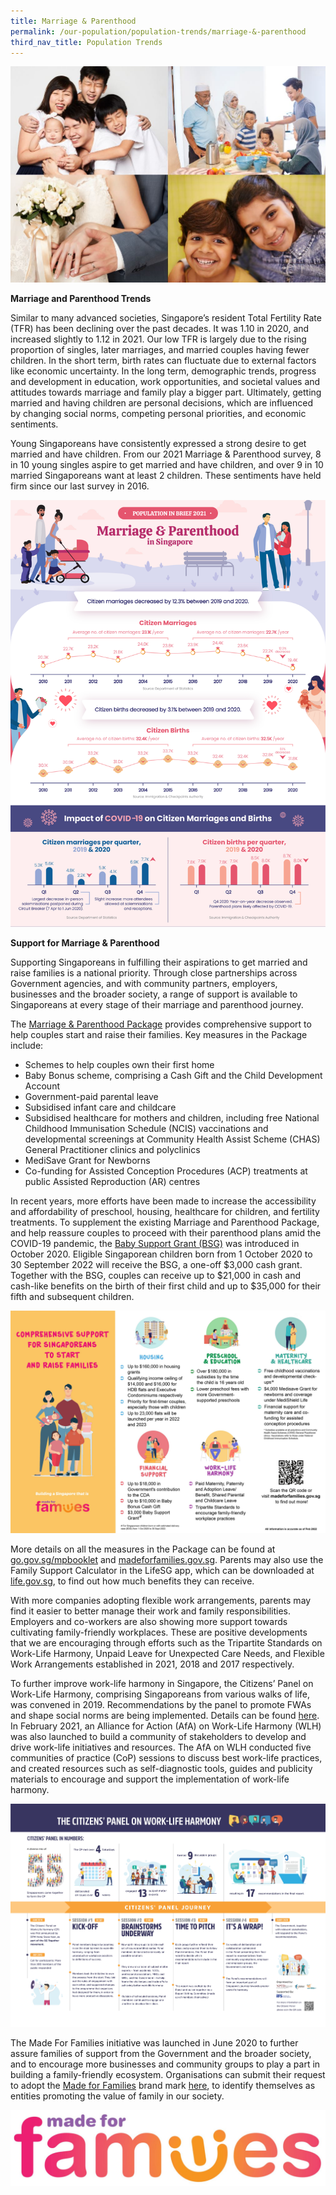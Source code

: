 ```yaml
---
title: Marriage & Parenthood
permalink: /our-population/population-trends/marriage-&-parenthood
third_nav_title: Population Trends
---
```

![Family collage](/images/stock-image-19.JPG)

**Marriage and Parenthood Trends**

Similar to many advanced societies, Singapore’s resident Total Fertility Rate (TFR) has been declining over the past decades. It was 1.10 in 2020, and increased slightly to 1.12 in 2021. Our low TFR is largely due to the rising proportion of singles, later marriages, and married couples having fewer children. In the short term, birth rates can fluctuate due to external factors like economic uncertainty. In the long term, demographic trends, progress and development in education, work opportunities, and societal values and attitudes towards marriage and family play a bigger part. Ultimately, getting married and having children are personal decisions, which are influenced by changing social norms, competing personal priorities, and economic sentiments.

Young Singaporeans have consistently expressed a strong desire to get married and have children. From our 2021 Marriage & Parenthood survey, 8 in 10 young singles aspire to get married and have children, and over 9 in 10 married Singaporeans want at least 2 children. These sentiments have held firm since our last survey in 2016.

![Marriage and Parenthood Infographic](/images/Population-in-Brief-2021-Marriage-Parenthood-Infographic.jpg)

**Support for Marriage & Parenthood**

Supporting Singaporeans in fulfilling their aspirations to get married and raise families is a national priority. Through close partnerships across Government agencies, and with community partners, employers, businesses and the broader society, a range of support is available to Singaporeans at every stage of their marriage and parenthood journey.

The [Marriage & Parenthood Package](https://www.go.gov.sg/mpbooklet) provides comprehensive support to help couples start and raise their families. Key measures in the Package include:
* Schemes to help couples own their first home
* Baby Bonus scheme, comprising a Cash Gift and the Child Development Account
* Government-paid parental leave
* Subsidised infant care and childcare
* Subsidised healthcare for mothers and children, including free National Childhood Immunisation Schedule (NCIS) vaccinations and developmental screenings at Community Health Assist Scheme (CHAS) General Practitioner clinics and polyclinics
* MediSave Grant for Newborns
* Co-funding for Assisted Conception Procedures (ACP) treatments at public Assisted Reproduction (AR) centres

In recent years, more efforts have been made to increase the accessibility and affordability of preschool, housing, healthcare for children, and fertility treatments. To supplement the existing Marriage and Parenthood Package, and help reassure couples to proceed with their parenthood plans amid the COVID-19 pandemic, the [Baby Support Grant (BSG)](https://www.go.gov.sg/baby-support-grant) was introduced in October 2020. Eligible Singaporean children born from 1 October 2020 to 30 September 2022 will receive the BSG, a one-off $3,000 cash grant. Together with the BSG, couples can receive up to $21,000 in cash and cash-like benefits on the birth of their first child and up to $35,000 for their fifth and subsequent children.

![Comprehensive-Support-Raising-Families](/images/Comprehensive-Support-Raising-Families.jpg)

More details on all the measures in the Package can be found at [go.gov.sg/mpbooklet](https://www.go.gov.sg/mpbooklet) and [madeforfamilies.gov.sg](https://www.madeforfamilies.gov.sg). Parents may also use the Family Support Calculator in the LifeSG app, which can be downloaded at [life.gov.sg](https://life.gov.sg), to find out how much benefits they can receive.

With more companies adopting flexible work arrangements, parents may find it easier to better manage their work and family responsibilities. Employers and co-workers are also showing more support towards cultivating family-friendly workplaces. These are positive developments that we are encouraging through efforts such as the Tripartite Standards on Work-Life Harmony, Unpaid Leave for Unexpected Care Needs, and Flexible Work Arrangements established in 2021, 2018 and 2017 respectively.

To further improve work-life harmony in Singapore, the Citizens’ Panel on Work-Life Harmony, comprising Singaporeans from various walks of life, was convened in 2019. Recommendations by the panel to promote FWAs and shape social norms are being implemented. Details can be found [here](https://www.ideas.gov.sg/public/CitizensPanel_WorkLifeHarmony). In February 2021, an Alliance for Action (AfA) on Work-Life Harmony (WLH) was also launched to build a community of stakeholders to develop and drive work-life initiatives and resources. The AfA on WLH conducted five communities of practice (CoP) sessions to discuss best work-life practices, and created resources such as self-diagnostic tools, guides and publicity materials to encourage and support the implementation of work-life harmony.

![Citizens' Panel infographic](/images/CP-2019-infographic.jpg)

The Made For Families initiative was launched in June 2020 to further assure families of support from the Government and the broader society, and to encourage more businesses and community groups to play a part in building a family-friendly ecosystem. Organisations can submit their request to adopt the [Made for Families](https://www.go.gov.sg/madeforfamilies) brand mark [here](https://www.madeforfamilies.gov.sg/MadeForFamilies), to identify themselves as entities promoting the value of family in our society.

![Made For Families Brand Mark](/images/MFF-small.jpg)